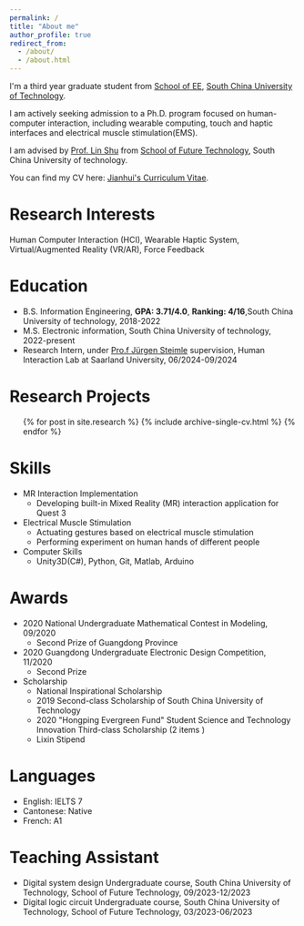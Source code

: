 ```yaml
---
permalink: /
title: "About me"
author_profile: true
redirect_from: 
  - /about/
  - /about.html
---
```


I'm a third year graduate student from [School of EE](https://www2.scut.edu.cn/ee/), [South China University of Technology](https://www.scut.edu.cn/). 

I am actively seeking admission to a Ph.D. program focused on human-computer interaction, including wearable computing, touch and haptic interfaces and electrical muscle stimulation(EMS).

I am advised by [Prof. Lin Shu](https://www2.scut.edu.cn/ft/2021/1102/c29779a449585/page.htm) from [School of Future Technology](https://www2.scut.edu.cn/ft/), South China University of technology.

You can find my CV here: [Jianhui's Curriculum Vitae](../assets/Curriculum_Vitae.pdf).

Research Interests
======
Human Computer Interaction (HCI), Wearable Haptic System, Virtual/Augmented Reality (VR/AR), Force Feedback

Education
======
* B.S. Information Engineering, **GPA: 3.71/4.0**, **Ranking: 4/16**,South China University of technology, 2018-2022
* M.S. Electronic information, South China University of technology, 2022-present
* Research Intern, under [Pro.f Jürgen Steimle](https://hci.cs.uni-saarland.de/people/juergen-steimle/) supervision, Human Interaction Lab at Saarland University, 06/2024-09/2024

Research Projects
======
  <ul>{% for post in site.research %}
    {% include archive-single-cv.html %}
  {% endfor %}</ul>


Skills
======
* MR Interaction Implementation
  * Developing built-in Mixed Reality (MR) interaction application for Quest 3
* Electrical Muscle Stimulation
  * Actuating gestures based on electrical muscle stimulation
  * Performing experiment on human hands of different people
* Computer Skills
  * Unity3D(C#), Python, Git, Matlab, Arduino

Awards
======
* 2020 National Undergraduate Mathematical Contest in Modeling, 09/2020
  * Second Prize of Guangdong Province
* 2020 Guangdong Undergraduate Electronic Design Competition, 11/2020
  * Second Prize
* Scholarship
  * National Inspirational Scholarship
  * 2019 Second-class Scholarship of South China University of Technology
  * 2020 "Hongping Evergreen Fund" Student Science and Technology Innovation Third-class
Scholarship (2 items )
  * Lixin Stipend


Languages
======
* English: IELTS 7
* Cantonese: Native 
* French: A1

<!-- Teaching
======
  <ul>{% for post in site.teaching %}
    {% include archive-single-cv.html %}
  {% endfor %}</ul> -->

Teaching Assistant
======
* Digital system design
Undergraduate course, South China University of Technology, School of Future Technology, 09/2023-12/2023
* Digital logic circuit
Undergraduate course, South China University of Technology, School of Future Technology, 03/2023-06/2023
